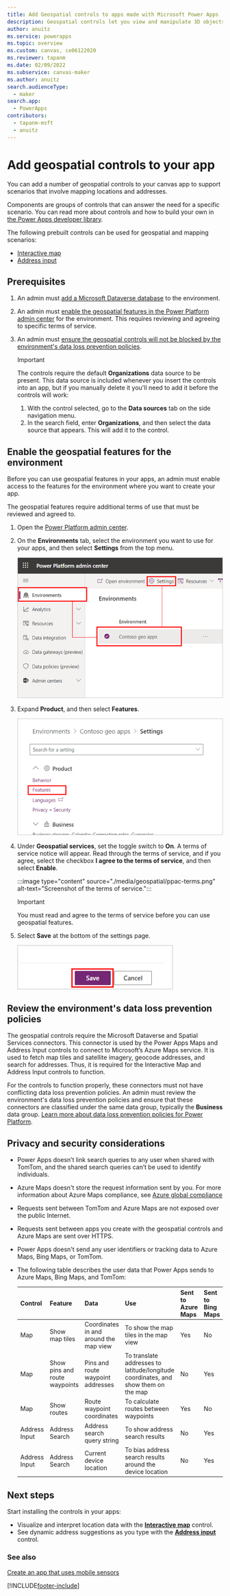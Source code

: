 ```yaml
---
title: Add Geospatial controls to apps made with Microsoft Power Apps
description: Geospatial controls let you view and manipulate 3D objects and images in the real world, in augmented reality. 
author: anuitz
ms.service: powerapps
ms.topic: overview
ms.custom: canvas, ce06122020
ms.reviewer: tapanm
ms.date: 02/09/2022
ms.subservice: canvas-maker
ms.author: anuitz
search.audienceType: 
  - maker
search.app: 
  - PowerApps
contributors:
  - tapanm-msft
  - anuitz
---
```



# Add geospatial controls to your app


You can add a number of geospatial controls to your canvas app to support scenarios that involve mapping locations and addresses.

Components are groups of controls that can answer the need for a specific scenario. You can read more about controls and how to build your own in [the Power Apps developer library](../../developer/component-framework/custom-controls-overview.md).

The following prebuilt controls can be used for geospatial and mapping scenarios:

- [Interactive map](geospatial-component-map.md)
- [Address input](geospatial-component-input-address.md)

## Prerequisites
1. An admin must [add a Microsoft Dataverse database](/power-platform/admin/create-database) to the environment.
3. An admin must [enable the geospatial features in the Power Platform admin center](#enable-the-geospatial-features-for-the-environment) for the environment. This requires reviewing and agreeing to specific terms of service.
3. An admin must [ensure the geospatial controls will not be blocked by the environment's data loss prevention policies](#review-the-environments-data-loss-prevention-policies).

    >[!IMPORTANT]
    >The controls require the default **Organizations** data source to be present. This data source is included whenever you insert the controls into an app, but if you manually delete it you'll need to add it before the controls will work:
    >
    >1. With the control selected, go to the **Data sources** tab on the side navigation menu.
    >2. In the search field, enter **Organizations**, and then select the data source that appears. This will add it to the control.

## Enable the geospatial features for the environment

Before you can use geospatial features in your apps, an admin must enable access to the features for the environment where you want to create your app.

The geospatial features require additional terms of use that must be reviewed and agreed to.

1. Open the [Power Platform admin center](https://admin.powerplatform.microsoft.com).

1. On the **Environments** tab, select the environment you want to use for your apps, and then select **Settings** from the top menu.

    ![Environment selected in the Power Platform admin center.](./media/geospatial/ppac-environment.png "Environment selected in the Power Platform admin center")

1. Expand **Product**, and then select **Features**.

    ![Screenshot of environment settings with Features selection highlighted.](./media/geospatial/ppac-settings.png "Screenshot of environment settings with Features selection highlighted")

1. Under **Geospatial services**, set the toggle switch to **On**. A terms of service notice will appear. Read through the terms of service, and if you agree, select the checkbox **I agree to the terms of service**, and then select **Enable**.

    :::image type="content" source="./media/geospatial/ppac-terms.png" alt-text="Screenshot of the terms of service.":::

    >[!IMPORTANT]
    >You must read and agree to the terms of service before you can use geospatial features. 

1. Select **Save** at the bottom of the settings page.

    ![Screenshot of the Save button.](./media/geospatial/ppac-save.png "Screenshot of the Save button")

## Review the environment's data loss prevention policies

The geospatial controls require the Microsoft Dataverse and Spatial Services connectors. This connector is used by the Power Apps Maps and Address Input controls to connect to Microsoft’s Azure Maps service. It is used to fetch map tiles and satellite imagery, geocode addresses, and search for addresses. Thus, it is required for the Interactive Map and Address Input controls to function.

For the controls to function properly, these connectors must not have conflicting data loss prevention policies. An admin must review the environment's data loss prevention policies and ensure that these connectors are classified under the same data group, typically the **Business** data group. [Learn more about data loss prevention policies for Power Platform](/power-platform/admin/prevent-data-loss).

## Privacy and security considerations

- Power Apps doesn’t link search queries to any user when shared with TomTom, and the shared search queries can’t be used to identify individuals.
- Azure Maps doesn't store the request information sent by you. For more information about Azure Maps compliance, see [Azure global compliance](https://azure.microsoft.com/blog/new-azure-maps-make-identifying-local-compliance-options-easy/)
- Requests sent between TomTom and Azure Maps are not exposed over the public Internet.
- Requests sent between apps you create with the geospatial controls and Azure Maps are sent over HTTPS.
- Power Apps doesn't send any user identifiers or tracking data to Azure Maps, Bing Maps, or TomTom.
- The following table describes the user data that Power Apps sends to Azure Maps, Bing Maps, and TomTom:

    | Control | Feature | Data | Use | Sent to Azure Maps | Sent to Bing Maps | Sent to TomTom |
    | ------- | ------- | ---- | --- | ---------- | --------- | ------ |
    | Map | Show map tiles | Coordinates in and around the map view | To show the map tiles in the map view | Yes | No | Yes |
    | Map | Show pins and route waypoints | Pins and route waypoint addresses | To translate addresses to latitude/longitude coordinates, and show them on the map | No | Yes | Yes |
    | Map | Show routes | Route waypoint coordinates | To calculate routes between waypoints | Yes | No | Yes |
    | Address Input | Address Search | Address search query string | To show address search results | No | Yes | Yes |
    | Address Input | Address Search | Current device location | To bias address search results around the device location | No | Yes | Yes |

## Next steps

Start installing the controls in your apps:

- Visualize and interpret location data with the **[Interactive map](geospatial-component-map.md)** control.
- See dynamic address suggestions as you type with the **[Address input](geospatial-component-input-address.md)** control.

### See also

[Create an app that uses mobile sensors](how-to/mobile-sensors.md)

[!INCLUDE[footer-include](../../includes/footer-banner.md)]
